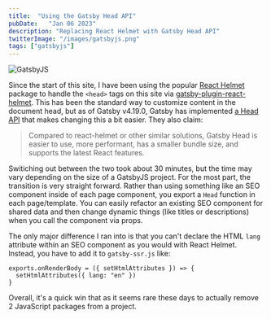 ```yaml
---
title:  "Using the Gatsby Head API"
pubDate:   "Jan 06 2023"
description: "Replacing React Helmet with Gatsby Head API"
twitterImage: "/images/gatsbyjs.png"
tags: ["gatsbyjs"]
---
```


![GatsbyJS](/images/gatsbyjs.png)

Since the start of this site, I have been using the popular [React Helmet](https://www.npmjs.com/package/react-helmet) package to handle the `<head>` tags on this site via [gatsby-plugin-react-helmet](https://www.gatsbyjs.com/plugins/gatsby-plugin-react-helmet/). This has been the standard way to customize content in the document head, but as of Gatsby v4.19.0, Gatsby has implemented [a Head API](https://www.gatsbyjs.com/docs/reference/built-in-components/gatsby-head/) that makes changing this a bit easier. They also claim:

> Compared to react-helmet or other similar solutions, Gatsby Head is easier to use, more performant, has a smaller bundle size, and supports the latest React features.

Switiching out between the two took about 30 minutes, but the time may vary depending on the size of a GatsbyJS project. For the most part, the transition is very straight forward. Rather than using something like an SEO component inside of each page component, you export a `Head` function in each page/template. You can easily refactor an existing SEO component for shared data and then change dynamic things (like titles or descriptions) when you call the component via props. 

The only major difference I ran into is that you can't declare the HTML `lang` attribute within an SEO component as you would with React Helmet. Instead, you have to add it to `gatsby-ssr.js` like:

```
exports.onRenderBody = ({ setHtmlAttributes }) => {
  setHtmlAttributes({ lang: "en" })
}
```

Overall, it's a quick win that as it seems rare these days to actually remove 2 JavaScript packages from a project.
